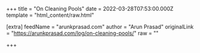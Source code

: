 
+++
title = "On Cleaning Pools"
date = 2022-03-28T07:53:00.000Z
template = "html_content/raw.html"

[extra]
feedName = "arunkprasad.com"
author = "Arun Prasad"
originalLink = "https://arunkprasad.com/log/on-cleaning-pools/"
raw = ""

+++

